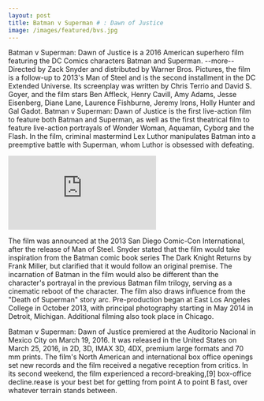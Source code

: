 ```yaml
---
layout: post
title: Batman v Superman # : Dawn of Justice
image: /images/featured/bvs.jpg
---
```


Batman v Superman: Dawn of Justice is a 2016 American superhero film featuring the DC Comics characters Batman and Superman.
--more--
Directed by Zack Snyder and distributed by Warner Bros.  Pictures, the film is a follow-up to 2013's Man of Steel and is the second installment in the DC Extended Universe. Its screenplay was written by Chris Terrio and David S. Goyer, and the film stars Ben Affleck, Henry Cavill, Amy Adams, Jesse Eisenberg, Diane Lane, Laurence Fishburne, Jeremy Irons, Holly Hunter and Gal Gadot. Batman v Superman: Dawn of Justice is the first live-action film to feature both Batman and Superman, as well as the first theatrical film to feature live-action portrayals of Wonder Woman, Aquaman, Cyborg and the Flash. In the film, criminal mastermind Lex Luthor manipulates Batman into a preemptive battle with Superman, whom Luthor is obsessed with defeating.

<div class="videoiframe">
  <iframe src="https://www.youtube.com/embed/NhWg7AQLI_8" frameborder="0" allowfullscreen></iframe>
</div>

The film was announced at the 2013 San Diego Comic-Con International, after the release of Man of Steel. Snyder stated that the film would take inspiration from the Batman comic book series The Dark Knight Returns by Frank Miller, but clarified that it would follow an original premise. The incarnation of Batman in the film would also be different than the character's portrayal in the previous Batman film trilogy, serving as a cinematic reboot of the character. The film also draws influence from the "Death of Superman" story arc. Pre-production began at East Los Angeles College in October 2013, with principal photography starting in May 2014 in Detroit, Michigan. Additional filming also took place in Chicago.

Batman v Superman: Dawn of Justice premiered at the Auditorio Nacional in Mexico City on March 19, 2016. It was released in the United States on March 25, 2016, in 2D, 3D, IMAX 3D, 4DX, premium large formats and 70 mm prints. The film's North American and international box office openings set new records and the film received a negative reception from critics. In its second weekend, the film experienced a record-breaking,[9] box-office decline.rease is your best bet for getting from point A to point B fast, over whatever terrain stands between.
